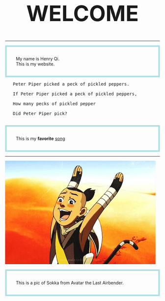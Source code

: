 
<html>

<head>
<style>
p {
  border: 5px solid powderblue;
  padding: 30px;
}
</style>
</head>

<body>
<!-- a big welcome in the top middle -->
 <h1 style="font-size:500%; text-align:center;">WELCOME</h1>
 <hr>
  
 <!-- short intro -->
 <p>My name is Henry Qi. <br>This is my website.</p>
  
 <pre>
   Peter Piper picked a peck of pickled peppers.
    
   If Peter Piper picked a peck of pickled peppers,
    
   How many pecks of pickled pepper
    
   Did Peter Piper pick?
 </pre>
  
<!-- Testing hyperlinks (text & images) -->
<p>This is my <b>favorite</b> <a href="https://www.youtube.com/watch?v=j1hft9Wjq9U&ab_channel=THEFIRSTTAKE"> song </a></p>
 <hr>
 <a href="https://avatar.fandom.com/wiki/Sokka"><img src="sokka.jpg"></a>

<p title="Sokka is the best!">This is a pic of Sokka from Avatar the Last Airbender.</p>
</body>


<html>
